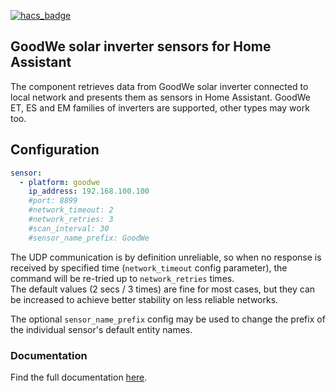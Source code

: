 [![hacs_badge](https://img.shields.io/badge/HACS-Default-orange.svg?style=for-the-badge)](https://github.com/custom-components/hacs)

## GoodWe solar inverter sensors for Home Assistant

The component retrieves data from GoodWe solar inverter connected to local network and presents them as sensors in Home Assistant.
GoodWe ET, ES and EM families of inverters are supported, other types may work too.

## Configuration

```YAML
sensor:
  - platform: goodwe
    ip_address: 192.168.100.100
    #port: 8899
    #network_timeout: 2
    #network_retries: 3
    #scan_interval: 30
    #sensor_name_prefix: GoodWe
```

The UDP communication is by definition unreliable, so when no response is received by specified time (`network_timeout` config parameter),
the command will be re-tried up to `network_retries` times.  
The default values (2 secs / 3 times) are fine for most cases, but they can be increased to achieve better stability on less reliable networks.

The optional `sensor_name_prefix` config may be used to change the prefix of the individual sensor's default entity names.

### Documentation

Find the full documentation [here](https://github.com/mletenay/home-assistant-goodwe-inverter).
